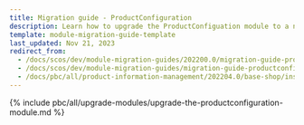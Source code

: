 ```yaml
---
title: Migration guide - ProductConfiguration
description: Learn how to upgrade the ProductConfiguation module to a newer version.
template: module-migration-guide-template
last_updated: Nov 21, 2023
redirect_from:
  - /docs/scos/dev/module-migration-guides/202200.0/migration-guide-productconfiguration.html
  - /docs/scos/dev/module-migration-guides/migration-guide-productconfiguration.html
  - /docs/pbc/all/product-information-management/202204.0/base-shop/install-and-upgrade/upgrade-modules/upgrade-the-productconfiguration-module.html
---
```


{% include pbc/all/upgrade-modules/upgrade-the-productconfiguration-module.md %} <!-- To edit, see /_includes/pbc/all/upgrade-modules/upgrade-the-productconfiguration-module.md -->
